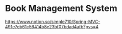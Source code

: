 # Book Management System
 
https://www.notion.so/simple710/Spring-MVC-491e7eb61c56414b8e23bf07bdad4afb?pvs=4
